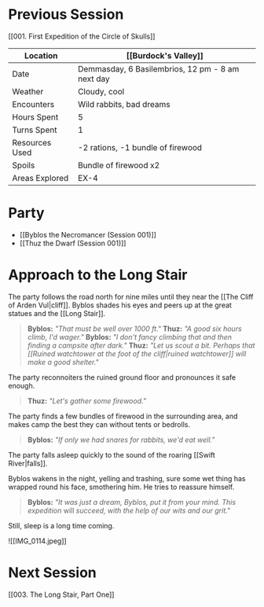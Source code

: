 # Previous Session
[[001. First Expedition of the Circle of Skulls]]

| Location | [[Burdock's Valley]] |
| - | - |
| Date | Demmasday, 6 Basilembrios, 12 pm - 8 am next day |
| Weather | Cloudy, cool |
| Encounters | Wild rabbits, bad dreams |
| Hours Spent | 5 |
| Turns Spent | 1 |
| Resources Used | -2 rations, -1 bundle of firewood |
| Spoils | Bundle of firewood x2 |
| Areas Explored | EX-4 |
# Party
- [[Byblos the Necromancer (Session 001)]]
- [[Thuz the Dwarf (Session 001)]]
# Approach to the Long Stair

The party follows the road north for nine miles until they near the [[The Cliff of Arden Vul|cliff]]. Byblos shades his eyes and peers up at the great statues and the [[Long Stair]].
> **Byblos:** *"That must be well over 1000 ft."*
> **Thuz:** *"A good six hours climb, I'd wager."*
> **Byblos:** *"I don't fancy climbing that and then finding a campsite after dark."*
> **Thuz:** *"Let us scout a bit. Perhaps that [[Ruined watchtower at the foot of the cliff|ruined watchtower]] will make a good shelter."*

The party reconnoiters the ruined ground floor and pronounces it safe enough.
> **Thuz:** *"Let's gather some firewood."*

The party finds a few bundles of firewood in the surrounding area, and makes camp the best they can without tents or bedrolls.
> **Byblos:** *"If only we had snares for rabbits, we'd eat well."*

The party falls asleep quickly to the sound of the roaring [[Swift River|falls]].

Byblos wakens in the night, yelling and trashing, sure some wet thing has wrapped round his face, smothering him. He tries to reassure himself.
> **Byblos:** *"It was just a dream, Byblos, put it from your mind. This expedition* will *succeed, with the help of our wits and our grit."*

Still, sleep is a long time coming.

![[IMG_0114.jpeg]]

# Next Session
[[003. The Long Stair, Part One]]